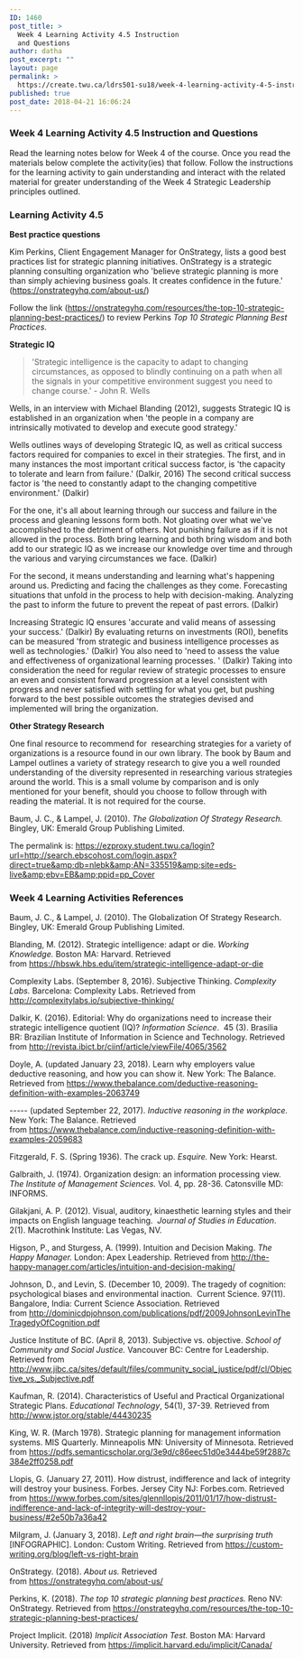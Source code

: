 ```yaml
---
ID: 1460
post_title: >
  Week 4 Learning Activity 4.5 Instruction
  and Questions
author: datha
post_excerpt: ""
layout: page
permalink: >
  https://create.twu.ca/ldrs501-su18/week-4-learning-activity-4-5-instruction-and-questions/
published: true
post_date: 2018-04-21 16:06:24
---
```

<h3>Week 4 Learning Activity 4.5 Instruction and Questions</h3>

Read the learning notes below for Week 4 of the course. Once you read the materials below complete the activity(ies) that follow. Follow the instructions for the learning activity to gain understanding and interact with the related material for greater understanding of the Week 4 Strategic Leadership principles outlined.

<h3>Learning Activity 4.5</h3>

<strong>Best practice questions</strong>

Kim Perkins, Client Engagement Manager for OnStrategy, lists a good best practices list for strategic planning initiatives. OnStrategy is a strategic planning consulting organization who 'believe strategic planning is more than simply achieving business goals. It creates confidence in the future.' (https://onstrategyhq.com/about-us/)

Follow the link (https://onstrategyhq.com/resources/the-top-10-strategic-planning-best-practices/) to review Perkins <em>Top 10 Strategic Planning Best Practices</em>.

<strong>Strategic IQ</strong>

<blockquote>'Strategic intelligence is the capacity to adapt to changing circumstances, as opposed to blindly continuing on a path when all the signals in your competitive environment suggest you need to change course.' - John R. Wells</blockquote>

Wells, in an interview with Michael Blanding (2012), suggests Strategic IQ is established in an organization when 'the people in a company are intrinsically motivated to develop and execute good strategy.'

Wells outlines ways of developing Strategic IQ, as well as critical success factors required for companies to excel in their strategies. The first, and in many instances the most important critical success factor, is 'the capacity to tolerate and learn from failure.' (Dalkir, 2016) The second critical success factor is 'the need to constantly adapt to the changing competitive environment.' (Dalkir)

For the one, it's all about learning through our success and failure in the process and gleaning lessons form both. Not gloating over what we've accomplished to the detriment of others. Not punishing failure as if it is not allowed in the process. Both bring learning and both bring wisdom and both add to our strategic IQ as we increase our knowledge over time and through the various and varying circumstances we face. (Dalkir)

For the second, it means understanding and learning what's happening around us. Predicting and facing the challenges as they come. Forecasting situations that unfold in the process to help with decision-making. Analyzing the past to inform the future to prevent the repeat of past errors. (Dalkir)

Increasing Strategic IQ ensures 'accurate and valid means of assessing your success.' (Dalkir) By evaluating returns on investments (ROI), benefits can be measured 'from strategic and business intelligence processes as well as technologies.' (Dalkir) You also need to 'need to assess the value and effectiveness of organizational learning processes. ' (Dalkir) Taking into consideration the need for regular review of strategic processes to ensure an even and consistent forward progression at a level consistent with progress and never satisfied with settling for what you get, but pushing forward to the best possible outcomes the strategies devised and implemented will bring the organization.

<strong>Other Strategy Research</strong>

One final resource to recommend for  researching strategies for a variety of organizations is a resource found in our own library. The book by Baum and Lampel outlines a variety of strategy research to give you a well rounded understanding of the diversity represented in researching various strategies around the world. This is a small volume by comparison and is only mentioned for your benefit, should you choose to follow through with reading the material. It is not required for the course.

Baum, J. C., &amp; Lampel, J. (2010). <em>The Globalization Of Strategy Research.</em> Bingley, UK: Emerald Group Publishing Limited.

The permalink is: https://ezproxy.student.twu.ca/login?url=http://search.ebscohost.com/login.aspx?direct=true&amp;db=nlebk&amp;AN=335519&amp;site=eds-live&amp;ebv=EB&amp;ppid=pp_Cover

<h3>Week 4 Learning Activities References</h3>

Baum, J. C., &amp; Lampel, J. (2010). The Globalization Of Strategy Research. Bingley, UK: Emerald Group Publishing Limited.

Blanding, M. (2012). Strategic intelligence: adapt or die. <em>Working Knowledge.</em> Boston MA: Harvard. Retrieved from https://hbswk.hbs.edu/item/strategic-intelligence-adapt-or-die

Complexity Labs. (September 8, 2016). Subjective Thinking. <em>Complexity Labs. </em>Barcelona: Complexity Labs. Retrieved from http://complexitylabs.io/subjective-thinking/

Dalkir, K. (2016). Editorial: Why do organizations need to increase their strategic intelligence quotient (IQ)? <em>Information Science</em>.  45 (3). Brasilia BR: Brazilian Institute of Information in Science and Technology. Retrieved from http://revista.ibict.br/ciinf/article/viewFile/4065/3562

Doyle, A. (updated January 23, 2018). <span id="article-heading__highlight_2-0" class="comp article-heading__highlight mntl-text-block">Learn why employers value deductive reasoning, and how you can show it</span><span id="article-heading__highlight_2-0" class="comp article-heading__highlight mntl-text-block">. New York: The Balance. Retrieved from https://www.thebalance.com/deductive-reasoning-definition-with-examples-2063749</span>

----- (updated September 22, 2017). <span id="article-heading__highlight_2-0" class="comp article-heading__highlight mntl-text-block"><em>Inductive reasoning in the workplace.</em> </span><span id="article-heading__highlight_2-0" class="comp article-heading__highlight mntl-text-block">New York: The Balance. Retrieved from https://www.thebalance.com/inductive-reasoning-definition-with-examples-2059683</span>

Fitzgerald, F. S. (Spring 1936). The crack up. <em>Esquire.</em> New York: Hearst.

Galbraith, J. (1974). Organization design: an information processing view. <em>The Institute of Management Sciences.</em> Vol. 4, pp. 28-36. Catonsville MD: INFORMS.

Gilakjani, A. P. (2012). Visual, auditory, kinaesthetic learning styles and
their impacts on English language teaching.  <em>Journal of Studies in Education</em>. 2(1). Macrothink Institute: Las Vegas, NV.

Higson, P., and Sturgess, A. (1999). Intuition and Decision Making. <em>The Happy Manager.</em> London: Apex Leadership. Retrieved from http://the-happy-manager.com/articles/intuition-and-decision-making/

Johnson, D., and Levin, S. (December 10, 2009). The tragedy of cognition: psychological biases and environmental inaction.  Current Science. 97(11). Bangalore, India: Current Science Association. Retrieved from http://dominicdpjohnson.com/publications/pdf/2009JohnsonLevinTheTragedyOfCognition.pdf

Justice Institute of BC. (April 8, 2013). Subjective vs. objective. <em>School of Community and Social Justice.</em> Vancouver BC: Centre for Leadership. Retrieved from  http://www.jibc.ca/sites/default/files/community_social_justice/pdf/cl/Objective_vs._Subjective.pdf

Kaufman, R. (2014). Characteristics of Useful and Practical Organizational Strategic Plans. <em>Educational Technology</em>, 54(1), 37-39. Retrieved from http://www.jstor.org/stable/44430235

King, W. R. (March 1978). Strategic planning for management information systems. MIS Quarterly. Minneapolis MN: University of Minnesota. Retrieved from https://pdfs.semanticscholar.org/3e9d/c86eec51d0e3444be59f2887c384e2ff0258.pdf

Llopis, G. (January 27, 2011). How distrust, indifference and lack of integrity will destroy your business. Forbes. Jersey City NJ: Forbes.com. Retrieved from https://www.forbes.com/sites/glennllopis/2011/01/17/how-distrust-indifference-and-lack-of-integrity-will-destroy-your-business/#2e50b7a36a42

Milgram, J. (January 3, 2018). <em>Left and right brain—the surprising truth</em> [INFOGRAPHIC]. London: Custom Writing. Retrieved from https://custom-writing.org/blog/left-vs-right-brain

OnStrategy. (2018). <em>About us.</em> Retrieved from https://onstrategyhq.com/about-us/

Perkins, K. (2018). <em>The top 10 strategic planning best practices.</em> Reno NV: OnStrategy. Retrieved from https://onstrategyhq.com/resources/the-top-10-strategic-planning-best-practices/

Project Implicit. (2018) <em>Implicit Association Test.</em> Boston MA: Harvard University. Retrieved from https://implicit.harvard.edu/implicit/Canada/